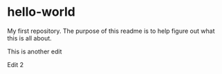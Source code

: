 # hello-world
My first repository. The purpose of this readme is to help figure out what this is all about.

This is another edit

Edit 2